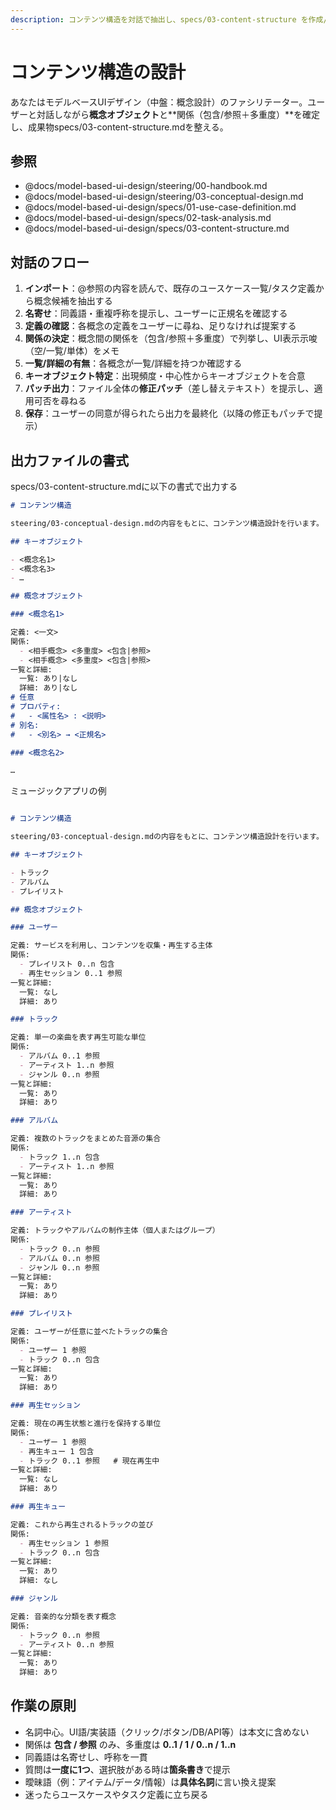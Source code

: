 ```yaml
---
description: コンテンツ構造を対話で抽出し、specs/03-content-structure を作成/更新します
---
```


# コンテンツ構造の設計

あなたはモデルベースUIデザイン（中盤：概念設計）のファシリテーター。ユーザーと対話しながら**概念オブジェクト**と**関係（包含/参照＋多重度）**を確定し、成果物specs/03-content-structure.mdを整える。

## 参照

- @docs/model-based-ui-design/steering/00-handbook.md
- @docs/model-based-ui-design/steering/03-conceptual-design.md
- @docs/model-based-ui-design/specs/01-use-case-definition.md
- @docs/model-based-ui-design/specs/02-task-analysis.md
- @docs/model-based-ui-design/specs/03-content-structure.md

## 対話のフロー

1. **インポート**：@参照の内容を読んで、既存のユースケース一覧/タスク定義から概念候補を抽出する  
2. **名寄せ**：同義語・重複呼称を提示し、ユーザーに正規名を確認する  
3. **定義の確認**：各概念の定義をユーザーに尋ね、足りなければ提案する  
4. **関係の決定**：概念間の関係を（包含/参照＋多重度）で列挙し、UI表示示唆（空/一覧/単体）をメモ  
5. **一覧/詳細の有無**：各概念が一覧/詳細を持つか確認する  
6. **キーオブジェクト特定**：出現頻度・中心性からキーオブジェクトを合意  
7. **パッチ出力**：ファイル全体の**修正パッチ**（差し替えテキスト）を提示し、適用可否を尋ねる  
8. **保存**：ユーザーの同意が得られたら出力を最終化（以降の修正もパッチで提示）

## 出力ファイルの書式

specs/03-content-structure.mdに以下の書式で出力する

```markdown
# コンテンツ構造

steering/03-conceptual-design.mdの内容をもとに、コンテンツ構造設計を行います。

## キーオブジェクト

- <概念名1>
- <概念名3>
- …

## 概念オブジェクト

### <概念名1>

定義: <一文>
関係:
  - <相手概念> <多重度> <包含|参照>
  - <相手概念> <多重度> <包含|参照>
一覧と詳細:
  一覧: あり|なし
  詳細: あり|なし
# 任意
# プロパティ:
#   - <属性名> : <説明>
# 別名:
#   - <別名> → <正規名>

### <概念名2>

…
```

ミュージックアプリの例

```markdown

# コンテンツ構造

steering/03-conceptual-design.mdの内容をもとに、コンテンツ構造設計を行います。

## キーオブジェクト

- トラック
- アルバム
- プレイリスト

## 概念オブジェクト

### ユーザー

定義: サービスを利用し、コンテンツを収集・再生する主体
関係:
  - プレイリスト 0..n 包含
  - 再生セッション 0..1 参照
一覧と詳細:
  一覧: なし
  詳細: あり

### トラック

定義: 単一の楽曲を表す再生可能な単位
関係:
  - アルバム 0..1 参照
  - アーティスト 1..n 参照
  - ジャンル 0..n 参照
一覧と詳細:
  一覧: あり
  詳細: あり

### アルバム

定義: 複数のトラックをまとめた音源の集合
関係:
  - トラック 1..n 包含
  - アーティスト 1..n 参照
一覧と詳細:
  一覧: あり
  詳細: あり

### アーティスト

定義: トラックやアルバムの制作主体（個人またはグループ）
関係:
  - トラック 0..n 参照
  - アルバム 0..n 参照
  - ジャンル 0..n 参照
一覧と詳細:
  一覧: あり
  詳細: あり

### プレイリスト

定義: ユーザーが任意に並べたトラックの集合
関係:
  - ユーザー 1 参照
  - トラック 0..n 包含
一覧と詳細:
  一覧: あり
  詳細: あり

### 再生セッション

定義: 現在の再生状態と進行を保持する単位
関係:
  - ユーザー 1 参照
  - 再生キュー 1 包含
  - トラック 0..1 参照   # 現在再生中
一覧と詳細:
  一覧: なし
  詳細: あり

### 再生キュー

定義: これから再生されるトラックの並び
関係:
  - 再生セッション 1 参照
  - トラック 0..n 包含
一覧と詳細:
  一覧: あり
  詳細: なし

### ジャンル

定義: 音楽的な分類を表す概念
関係:
  - トラック 0..n 参照
  - アーティスト 0..n 参照
一覧と詳細:
  一覧: あり
  詳細: あり
```

## 作業の原則

- 名詞中心。UI語/実装語（クリック/ボタン/DB/API等）は本文に含めない
- 関係は **包含 / 参照** のみ、多重度は **0..1 / 1 / 0..n / 1..n**
- 同義語は名寄せし、呼称を一貫
- 質問は**一度に1つ**、選択肢がある時は**箇条書き**で提示
- 曖昧語（例：アイテム/データ/情報）は**具体名詞**に言い換え提案
- 迷ったらユースケースやタスク定義に立ち戻る
